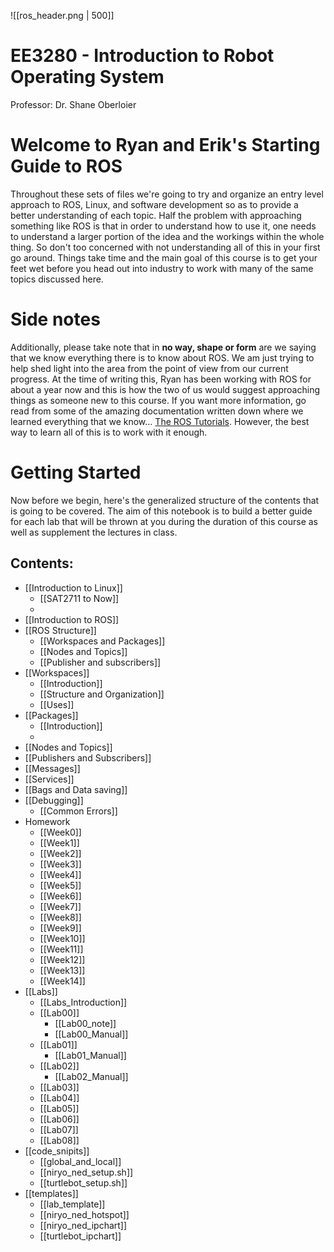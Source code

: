 ![[ros_header.png | 500]]
# __EE3280__ - Introduction to Robot Operating System #
Professor: Dr. Shane Oberloier
# Welcome to Ryan and Erik's Starting Guide to ROS #
Throughout these sets of files we're going to try and organize an entry level approach to ROS, Linux, and software development so as to provide a better understanding of each topic. Half the problem with approaching something like ROS is that in order to understand how to use it, one needs to understand a larger portion of the idea and the workings within the whole thing. So don't too concerned with not understanding all of this in your first go around. Things take time and the main goal of this course is to get your feet wet before you head out into industry to work with many of the same topics discussed here.
# Side notes #
Additionally, please take note that in __no way, shape or form__ are we saying that we know everything there is to know about ROS. We am just trying to help shed light into the area from the point of view from our current progress. At the time of writing this, Ryan has been working with ROS for about a year now and this is how the two of us would suggest approaching things as someone new to this course. If you want more information, go read from some of the amazing documentation written down where we learned everything that we know... [The ROS Tutorials](https://wiki.ros.org/ROS/Tutorials). However, the best way to learn all of this is to work with it enough.
# Getting Started #
Now before we begin, here's the generalized structure of the contents that is going to be covered. The aim of this notebook is to build a better guide for each lab that will be thrown at you during the duration of this course as well as supplement the lectures in class. 

## Contents: ##
- [[Introduction to Linux]]
	- [[SAT2711 to Now]]
	- 
- [[Introduction to ROS]]
- [[ROS Structure]]
	- [[Workspaces and Packages]]
	- [[Nodes and Topics]]
	- [[Publisher and subscribers]]
- [[Workspaces]]
	- [[Introduction]]
	- [[Structure and Organization]]
	- [[Uses]]
- [[Packages]]
	- [[Introduction]]
	- 
- [[Nodes and Topics]]
- [[Publishers and Subscribers]]
- [[Messages]]
- [[Services]]
- [[Bags and Data saving]]
- [[Debugging]]
	- [[Common Errors]]
- Homework
	- [[Week0]]
	- [[Week1]]
	- [[Week2]]
	- [[Week3]]
	- [[Week4]]
	- [[Week5]]
	- [[Week6]]
	- [[Week7]]
	- [[Week8]]
	- [[Week9]]
	- [[Week10]]
	- [[Week11]]
	- [[Week12]]
	- [[Week13]]
	- [[Week14]]
- [[Labs]]
	- [[Labs_Introduction]]
	- [[Lab00]]
		- [[Lab00_note]]
		- [[Lab00_Manual]]
	- [[Lab01]]
		- [[Lab01_Manual]]
	- [[Lab02]]
		- [[Lab02_Manual]]
	- [[Lab03]]
	- [[Lab04]]
	- [[Lab05]]
	- [[Lab06]]
	- [[Lab07]]
	- [[Lab08]]
- [[code_snipits]]
	- [[global_and_local]]
	- [[niryo_ned_setup.sh]]
	- [[turtlebot_setup.sh]]
- [[templates]]
	- [[lab_template]]
	- [[niryo_ned_hotspot]]
	- [[niryo_ned_ipchart]]
	- [[turtlebot_ipchart]]